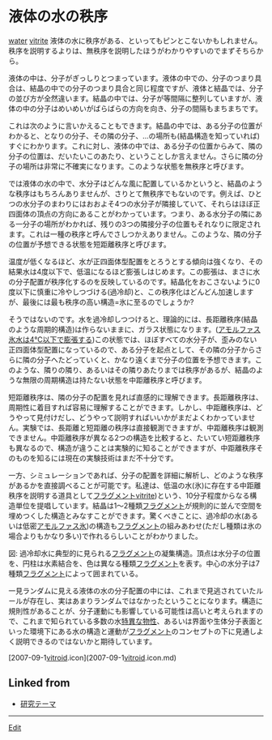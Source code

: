 # 液体の水の秩序

[water](water.md) [vitrite](vitrite.md) 
液体の水に秩序がある、といってもピンとこないかもしれません。秩序を説明するよりは、無秩序を説明したほうがわかりやすいのでまずそちらから。



液体の中は、分子がぎっしりとつまっています。液体の中での、分子のつまり具合は、結晶の中での分子のつまり具合と同じ程度ですが、液体と結晶では、分子の並び方が全然違います。結晶の中では、分子が等間隔に整列していますが、液体の中の分子はめいめいがばらばらの方向を向き、分子の間隔もまちまちです。



これは次のように言いかえることもできます。結晶の中では、ある分子の位置がわかると、となりの分子、その隣の分子、…の場所も(結晶構造を知っていれば)すぐにわかります。これに対し、液体の中では、ある分子の位置からみて、隣の分子の位置は、だいたいこのあたり、ということしか言えません。さらに隣の分子の場所は非常に不確実になります。このような状態を無秩序と呼びます。



では液体の水の中で、水分子はどんな風に配置しているかというと、結晶のような秩序はもちろんありませんが、さりとて無秩序でもないのです。例えば、ひとつの水分子のまわりにはおおよそ4つの水分子が隣接していて、それらはほぼ正四面体の頂点の方向にあることがわかっています。つまり、ある水分子の隣にある一分子の場所がわかれば、残りの3つの隣接分子の位置もそれなりに限定されます。これは一種の秩序と呼んでさしつかえありません。このような、隣の分子の位置が予想できる状態を短距離秩序と呼びます。



温度が低くなるほど、水が正四面体型配置をとろうとする傾向は強くなり、その結果水は4度以下で、低温になるほど膨張しはじめます。この膨張は、まさに水の分子配置が秩序化するのを反映しているのです。結晶化をおこさないように0度以下に慎重に冷やしつづける(過冷却)と、この秩序化はどんどん加速しますが、最後には最も秩序の高い構造=氷に至るのでしょうか?



そうではないのです。水を過冷却しつつけると、理論的には、長距離秩序(結晶のような周期的構造)は作らないままに、ガラス状態になります。([アモルファス氷](アモルファス氷.md)[水は4℃以下で膨張する](水は4℃以下で膨張する.md))この状態では、ほぼすべての水分子が、歪みのない正四面体型配置になっているので、ある分子を起点として、その隣の分子からさらに隣の分子へたどっていくと、かなり遠くまで分子の位置を予想できます。このような、隣りの隣り、あるいはその隣りあたりまでは秩序があるが、結晶のような無限の周期構造は持たない状態を中距離秩序と呼びます。



短距離秩序は、隣の分子の配置を見れば直感的に理解できます。長距離秩序は、周期性に着目すれば容易に理解することができます。しかし、中距離秩序は、どうやって見付けだし、どうやって説明すればいいかがまだよくわかっていません。実験では、長距離と短距離の秩序は直接観測できますが、中距離秩序は観測できません。中距離秩序が異なる2つの構造を比較すると、たいてい短距離秩序も異なるので、構造が違うことは実験的に知ることができますが、中距離秩序そのものを知るには現在の実験技術はまだ不十分です。



一方、シミュレーションであれば、分子の配置を詳細に解析し、どのような秩序があるかを直接調べることが可能です。私達は、低温の水(氷)に存在する中距離秩序を説明する道具として[フラグメント](フラグメント.md)[vitrite](vitrite.md))という、10分子程度からなる構造単位を提唱しています。結晶は1～2種類[フラグメント](フラグメント.md)が規則的に並んで空間を埋めつくした構造とみなすことができます。驚くべきことに、過冷却の水(あるいは低密[アモルファス氷](アモルファス氷.md))の構造も[フラグメント](フラグメント.md)の組みあわせ(ただし種類は氷の場合よりもかなり多い)で作れるらしいことがわかりました。



[](https://gyazo.com/124efb6248e01d4a4df6ae0894fa7e66)



図: 過冷却水に典型的に見られる[フラグメント](フラグメント.md)の凝集構造。頂点は水分子の位置を、円柱は水素結合を、色は異なる種類[フラグメント](フラグメント.md)を表す。中心の水分子は7種類[フラグメント](フラグメント.md)によって囲まれている。



一見ランダムに見える液体の水の分子配置の中には、これまで見逃されていたルールが存在し、実はあまりランダムではなかったということになります。構造に規則性があることが、分子運動にも影響している可能性は高いと考えられますので、これまで知られている多数の水[特異な物性](特異な物性.md)、あるいは界面や生体分子表面といった環境下にある水の構造と運動が[フラグメント](フラグメント.md)のコンセプトの下に見通しよく説明できるのではないかと期待しています。

[2007-09-1[vitroid](vitroid.md).icon](2007-09-1[vitroid](vitroid.md).icon.md) 


## Linked from

* [研究テーマ](研究テーマ.md)


----
[Edit](https://github.com/vitroid/vitroid.github.io/edit/master/MD/液体の水の秩序.md)
